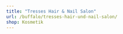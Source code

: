 ```yaml
---
title: "Tresses Hair & Nail Salon"
url: /buffalo/tresses-hair-und-nail-salon/
shop: Kosmetik
---
```

